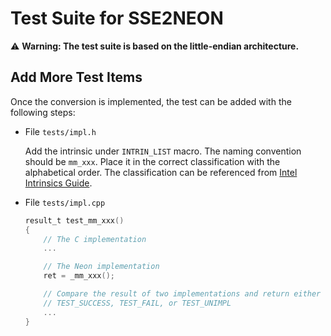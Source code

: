 # Test Suite for SSE2NEON

:warning: **Warning: The test suite is based on the little-endian architecture.**

## Add More Test Items
Once the conversion is implemented, the test can be added with the following steps:

* File `tests/impl.h`

  Add the intrinsic under `INTRIN_LIST` macro. The naming convention
  should be `mm_xxx`.
  Place it in the correct classification with the alphabetical order.
  The classification can be referenced from [Intel Intrinsics Guide](https://www.intel.com/content/www/us/en/docs/intrinsics-guide/index.html).

* File `tests/impl.cpp`
    ```c
    result_t test_mm_xxx()
    {
        // The C implementation
        ...

        // The Neon implementation
        ret = _mm_xxx();

        // Compare the result of two implementations and return either
        // TEST_SUCCESS, TEST_FAIL, or TEST_UNIMPL
        ...
    }
    ```
